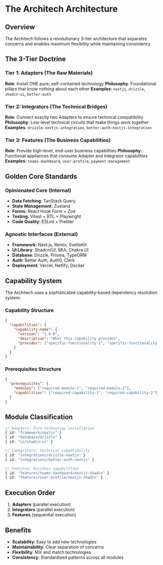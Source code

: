 # The Architech Architecture

## Overview

The Architech follows a revolutionary 3-tier architecture that separates concerns and enables maximum flexibility while maintaining consistency.

## The 3-Tier Doctrine

### Tier 1: Adapters (The Raw Materials)
**Role**: Install ONE pure, self-contained technology
**Philosophy**: Foundational pillars that know nothing about each other
**Examples**: `nextjs`, `drizzle`, `shadcn-ui`, `better-auth`

### Tier 2: Integrators (The Technical Bridges)
**Role**: Connect exactly two Adapters to ensure technical compatibility
**Philosophy**: Low-level technical circuits that make things work together
**Examples**: `drizzle-nextjs-integration`, `better-auth-nextjs-integration`

### Tier 3: Features (The Business Capabilities)
**Role**: Provide high-level, end-user business capabilities
**Philosophy**: Functional appliances that consume Adapter and Integrator capabilities
**Examples**: `teams-dashboard`, `user-profile`, `payment-management`

## Golden Core Standards

### Opinionated Core (Internal)
- **Data Fetching**: TanStack Query
- **State Management**: Zustand
- **Forms**: React Hook Form + Zod
- **Testing**: Vitest + RTL + Playwright
- **Code Quality**: ESLint + Prettier

### Agnostic Interfaces (External)
- **Framework**: Next.js, Remix, SvelteKit
- **UI Library**: Shadcn/UI, MUI, Chakra UI
- **Database**: Drizzle, Prisma, TypeORM
- **Auth**: Better Auth, Auth0, Clerk
- **Deployment**: Vercel, Netlify, Docker

## Capability System

The Architech uses a sophisticated capability-based dependency resolution system:

### Capability Structure
```json
{
  "capabilities": {
    "capability-name": {
      "version": "1.0.0",
      "description": "What this capability provides",
      "provides": ["specific-functionality-1", "specific-functionality-2"]
    }
  }
}
```

### Prerequisites Structure
```json
{
  "prerequisites": {
    "modules": ["required-module-1", "required-module-2"],
    "capabilities": ["required-capability-1", "required-capability-2"]
  }
}
```

## Module Classification

```typescript
// Adapters: Pure technology installation
{ id: "framework/nextjs" }
{ id: "database/drizzle" }
{ id: "ui/shadcn-ui" }

// Integrators: Technical compatibility
{ id: "integrations/drizzle-nextjs" }
{ id: "integrations/better-auth-nextjs" }

// Features: Business capabilities
{ id: "features/teams-dashboard/nextjs-shadcn" }
{ id: "features/user-profile/nextjs-shadcn" }
```

## Execution Order

1. **Adapters** (parallel execution)
2. **Integrators** (parallel execution)
3. **Features** (sequential execution)

## Benefits

- **Scalability**: Easy to add new technologies
- **Maintainability**: Clear separation of concerns
- **Flexibility**: Mix and match technologies
- **Consistency**: Standardized patterns across all modules
